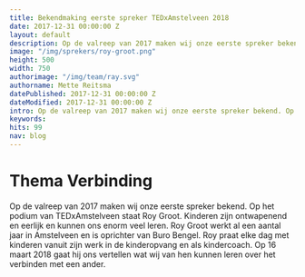 ```yaml
---
title: Bekendmaking eerste spreker TEDxAmstelveen 2018
date: 2017-12-31 00:00:00 Z
layout: default
description: Op de valreep van 2017 maken wij onze eerste spreker bekend. Op het podium van TEDxAmstelveen staat Roy Groot.
image: "/img/sprekers/roy-groot.png"
height: 500
width: 750
authorimage: "/img/team/ray.svg"
authorname: Mette Reitsma
datePublished: 2017-12-31 00:00:00 Z
dateModified: 2017-12-31 00:00:00 Z
intro: Op de valreep van 2017 maken wij onze eerste spreker bekend. Op het podium van TEDxAmstelveen staat Roy Groot.
keywords:
hits: 99
nav: blog
---
```


# Thema Verbinding

<a href="{{site.url}}{{page.url}}" title="{{ page.title }}"><amp-img noloading width="250" height="250" alt="{{ page.title }}" layout="responsive" src="{{site.url}}{{ page.image }}" class="photo pull-left"></amp-img></a>

Op de valreep van 2017 maken wij onze eerste spreker bekend. Op het podium van TEDxAmstelveen staat Roy Groot.
Kinderen zijn ontwapenend en eerlijk en kunnen ons enorm veel leren. Roy Groot werkt al een aantal jaar in Amstelveen en is oprichter van Buro Bengel. Roy praat elke dag met kinderen vanuit zijn werk in de kinderopvang en als kindercoach. Op 16 maart 2018 gaat hij ons vertellen wat wij van hen kunnen leren over het verbinden met een ander.
